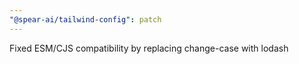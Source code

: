 ```yaml
---
"@spear-ai/tailwind-config": patch
---
```


Fixed ESM/CJS compatibility by replacing change-case with lodash

